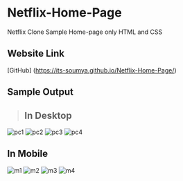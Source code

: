 # Netflix-Home-Page
Netflix Clone Sample Home-page only HTML and CSS

## Website Link
[GitHub] (https://its-soumya.github.io/Netflix-Home-Page/)

## Sample Output

>## In Desktop

![pc1](https://github.com/user-attachments/assets/9f4f30a2-2a8d-499f-8fe8-e190901773e8)
![pc2](https://github.com/user-attachments/assets/372d05ea-4ce7-4b6c-953b-33a76c90a276)
![pc3](https://github.com/user-attachments/assets/034afb62-38d2-4705-9bc0-7781a54b2506)
![pc4](https://github.com/user-attachments/assets/20648820-93ad-4761-b58e-7bb48fcedd8a)

## In Mobile

![m1](https://github.com/user-attachments/assets/1106000a-d742-4b9b-bbea-c7e862ba92c8)
![m2](https://github.com/user-attachments/assets/bd42d1f4-dbf1-4c5e-b6e0-48d3343ef021)
![m3](https://github.com/user-attachments/assets/2ab0ee29-5b93-45e7-8483-963ffe256f9a)
![m4](https://github.com/user-attachments/assets/83291aec-7940-46bd-9b74-14989c774c52)

